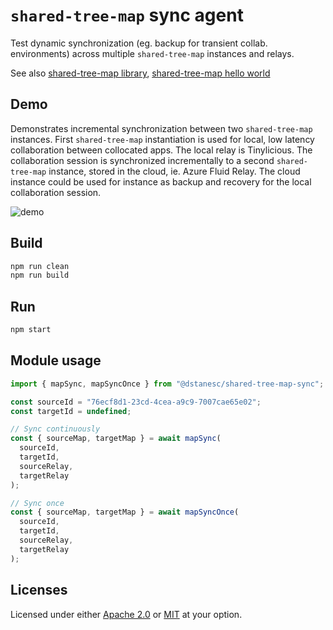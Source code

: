 # `shared-tree-map` sync agent

Test dynamic synchronization (eg. backup for transient collab. environments) across multiple `shared-tree-map` instances and relays.

See also [shared-tree-map library](https://github.com/dstanesc/shared-tree-map), [shared-tree-map hello world](https://github.com/dstanesc/shared-tree-map-hello)

## Demo

Demonstrates incremental synchronization between two `shared-tree-map` instances. First `shared-tree-map` instantiation is used for local, low latency collaboration between collocated apps. The local relay is Tinylicious. The collaboration session is synchronized incrementally to a second `shared-tree-map` instance, stored in the cloud, ie. Azure Fluid Relay. The cloud instance could be used for instance as backup and recovery for the local collaboration session.

![demo](img/map-sync.gif)

## Build

```bash
npm run clean
npm run build
```

## Run

```bash
npm start
```

## Module usage

```ts
import { mapSync, mapSyncOnce } from "@dstanesc/shared-tree-map-sync";

const sourceId = "76ecf8d1-23cd-4cea-a9c9-7007cae65e02";
const targetId = undefined;

// Sync continuously
const { sourceMap, targetMap } = await mapSync(
  sourceId,
  targetId,
  sourceRelay,
  targetRelay
);

// Sync once
const { sourceMap, targetMap } = await mapSyncOnce(
  sourceId,
  targetId,
  sourceRelay,
  targetRelay
);
```

## Licenses

Licensed under either [Apache 2.0](http://opensource.org/licenses/MIT) or [MIT](http://opensource.org/licenses/MIT) at your option.
